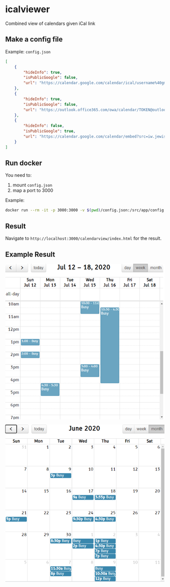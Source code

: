 # icalviewer
Combined view of calendars given iCal link 

## Make a config file
Example: `config.json`
```json
[
    {
        "hideInfo": true,
        "isPublicGoogle": false,
        "url": "https://calendar.google.com/calendar/ical/username%40gmail.com/private-TOKEN/basic.ics"
    },
    {
        "hideInfo": true,
        "isPublicGoogle": false,
        "url": "https://outlook.office365.com/owa/calendar/TOKEN@outlook.com/TOKEN/TOKEN/reachcalendar.ics"
    },
    {
        "hideInfo": false,
        "isPublicGoogle": true,
        "url": "https://calendar.google.com/calendar/embed?src=iw.jewish%23holiday%40group.v.calendar.google.com&ctz=Asia%2FJerusalem"
    }
]
```

## Run docker
You need to:
1. mount `config.json`
2. map a port to 3000

Example:

```bash
docker run --rm -it -p 3000:3000 -v $(pwd)/config.json:/src/app/config.json ical
```

## Result
Navigate to `http://localhost:3000/calendarview/index.html` for the result.

## Example Result
![Image 1](doc_images/1.png)

![Image 2](doc_images/2.png)
